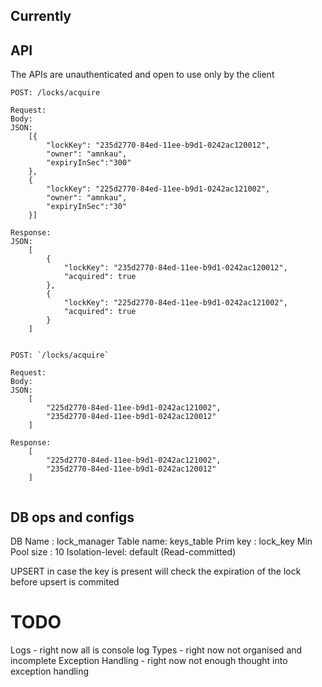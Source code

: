## Currently

## API 
The APIs are unauthenticated and open to use only by the client

```http
POST: /locks/acquire

Request:
Body:
JSON:
    [{
        "lockKey": "235d2770-84ed-11ee-b9d1-0242ac120012",
        "owner": "amnkau",
        "expiryInSec":"300"
    },
    {
        "lockKey": "225d2770-84ed-11ee-b9d1-0242ac121002",
        "owner": "amnkau",
        "expiryInSec":"30"
    }]

Response:
JSON:
    [
        {
            "lockKey": "235d2770-84ed-11ee-b9d1-0242ac120012",
            "acquired": true
        },
        {
            "lockKey": "225d2770-84ed-11ee-b9d1-0242ac121002",
            "acquired": true
        }
    ]

```

```http

POST: `/locks/acquire`

Request:
Body:
JSON:
    [
        "225d2770-84ed-11ee-b9d1-0242ac121002",
        "235d2770-84ed-11ee-b9d1-0242ac120012"
    ]

Response:
    [
        "225d2770-84ed-11ee-b9d1-0242ac121002",
        "235d2770-84ed-11ee-b9d1-0242ac120012"
    ]


```

## DB ops and configs
DB Name : lock_manager
Table name: keys_table
Prim key : lock_key
Min Pool size : 10
Isolation-level: default (Read-committed)

UPSERT in case the key is present will check the expiration of the lock before upsert is commited


# TODO
Logs - right now all is console log
Types - right now not organised and incomplete
Exception Handling - right now not enough thought into exception handling